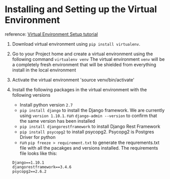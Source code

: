 # Installing and Setting up the Virtual Environment
reference: [Virtual Environment Setup tutorial](http://docs.python-guide.org/en/latest/dev/virtualenvs/) 

1. Download virtual environment using `pip install virtualenv`.
2. Go to your Project home and create a virtual environment using the following command `virtualenv venv`
 The virtual environment `venv` will be a completely fresh environment that will be shielded from everything install in the local environment
3. Activate the virtual environment 'source venv/bin/activate'
4. Install the following packages in the virtual environment with the following versions
    * Install python version `2.7`
    * `pip install django` to install the Django framework. We are currently using `version 1.10.1`. run `django-admin --version` to confirm that the same version has been installed
    * `pip install djangorestframework` to install Django Rest Framework
    * `pip install psycopg2` to install psycopg2. Psycopg2 is Postgres Driver for python
    * run `pip freeze > requirement.txt` to generate the requrements.txt file with all the pacakges and versions installed. The requirements file looks like this:
    
    ```
    Django==1.10.1 
    djangorestframework==3.4.6
    psycopg2==2.6.2
    ```


